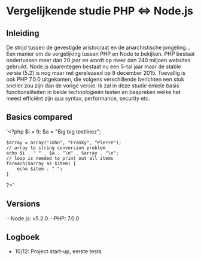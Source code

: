 # Vergelijkende studie PHP <=> Node.js

## Inleiding

De strijd tussen de gevestigde aristocraat en de anarchistische jongeling... Een manier om de vergelijking tussen PHP en Node te bekijken. PHP bestaat ondertussen meer dan 20 jaar en wordt op meer dan 240 miljoen websites gebruikt. Node.js daarentegen bestaat nu een 5-tal jaar maar de stable versie (5.2) is nog maar net gereleased op 9 december 2015. Toevallig is ook PHP 7.0.0 uitgekomen, die volgens verschillende berichten een stuk sneller zou zijn dan de vorige versie. Ik zal in deze studie enkele basis functionaliteiten in beide technologieën testen en bespreken welke het meest efficiënt zijn qua syntax, performance, security etc.

## Basics compared
`<?php
	$i = 9;
	$a = "Big big textlinez";

	$array = array("John", "Franky", "Pierre");
	// array to string conversion problem
	echo $i . " " . $a . "\n" . $array . "\n";
	// loop is needed to print out all items
	foreach($array as $item) {
		echo $item . " ";
	}
?>`


## Versions
···Node.js: v5.2.0
···PHP: 7.0.0

## Logboek

- 10/12: Project start-up, eerste tests
